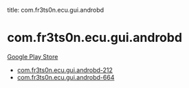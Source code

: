 title: com.fr3ts0n.ecu.gui.androbd
# com.fr3ts0n.ecu.gui.androbd


[Google Play Store](https://play.google.com/store/apps/details?id=com.fr3ts0n.ecu.gui.androbd)


* [com.fr3ts0n.ecu.gui.androbd-212](./com.fr3ts0n.ecu.gui.androbd-212/)
* [com.fr3ts0n.ecu.gui.androbd-664](./com.fr3ts0n.ecu.gui.androbd-664/)